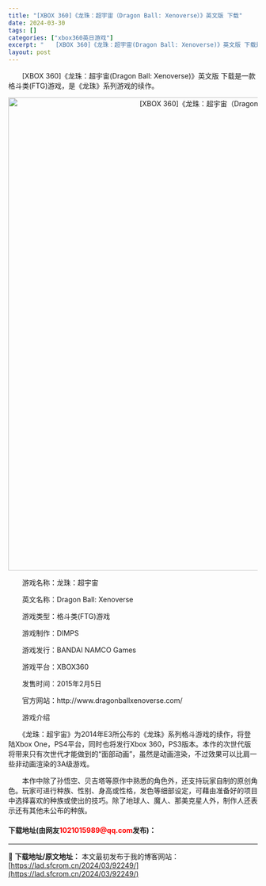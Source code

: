 ```yaml
---
title: "[XBOX 360]《龙珠：超宇宙（Dragon Ball: Xenoverse）》英文版 下载"
date: 2024-03-30
tags: []
categories: ["xbox360英日游戏"]
excerpt: "　　[XBOX 360]《龙珠：超宇宙(Dragon Ball: Xenoverse)》英文版 下载是一款格斗类(FTG)游戏，是《龙珠》系列游戏的续作。 　　游戏名称：龙珠：超宇宙 　　英文名称：Dragon Ball: Xenoverse 　　游戏类型：格斗类(FTG)游戏 　　游戏制作：DIM&hellip;"
layout: post
---
```


 <p>　　[XBOX 360]《龙珠：超宇宙(Dragon Ball: Xenoverse)》英文版 下载是一款格斗类(FTG)游戏，是《龙珠》系列游戏的续作。</p> <p align="center"><img align="" border="0" src="https://lad.sfcrom.cn/wp-content/uploads/2024/03/20240330_6607d964a5d1b.webp" width="955" alt="[XBOX 360]《龙珠：超宇宙（Dragon Ball: Xenoverse）》英文版 下载" /></p> <p>　　游戏名称：龙珠：超宇宙</p> <p>　　英文名称：Dragon Ball: Xenoverse</p> <p>　　游戏类型：格斗类(FTG)游戏</p> <p>　　游戏制作：DIMPS</p> <p>　　游戏发行：BANDAI NAMCO Games</p> <p>　　游戏平台：XBOX360</p> <p>　　发售时间：2015年2月5日</p> <p>　　官方网站：http://www.dragonballxenoverse.com/</p> <p>　　游戏介绍</p> <p>　　《龙珠：超宇宙》为2014年E3所公布的《龙珠》系列格斗游戏的续作，将登陆Xbox One，PS4平台，同时也将发行Xbox 360，PS3版本。本作的次世代版将带来只有次世代才能做到的&ldquo;面部动画&rdquo;，虽然是动画渲染，不过效果可以比肩一些非动画渲染的3A级游戏。</p> <p>　　本作中除了孙悟空、贝吉塔等原作中熟悉的角色外，还支持玩家自制的原创角色。玩家可进行种族、性别、身高或性格，发色等细部设定，可藉由准备好的项目中选择喜欢的种族或使出的技巧。除了地球人、魔人、那美克星人外，制作人还表示还有其他未公布的种族。</p> <p><h4>下载地址(由网友<font color="red">1021015989@qq.com</font>发布)：</h4></p> 

---
📖 **下载地址/原文地址：** 本文最初发布于我的博客网站：[https://lad.sfcrom.cn/2024/03/92249/](https://lad.sfcrom.cn/2024/03/92249/)

